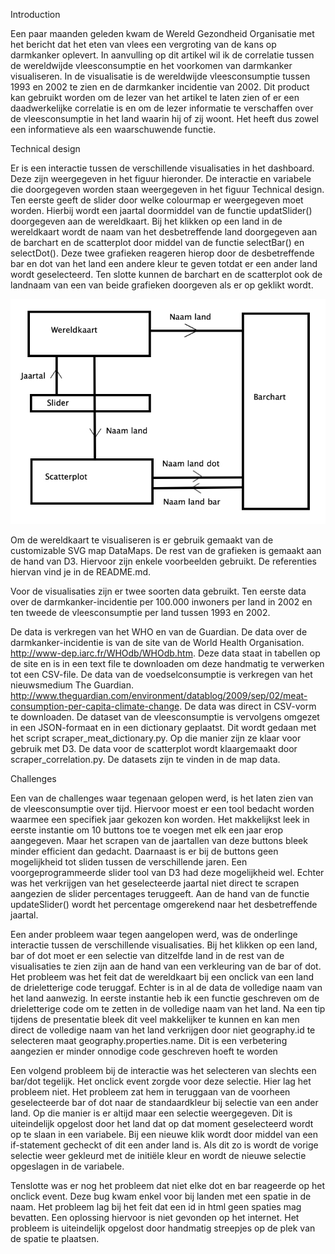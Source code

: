 Introduction

Een paar maanden geleden kwam de Wereld Gezondheid Organisatie met het bericht dat het eten van vlees een vergroting van de kans op darmkanker oplevert. In aanvulling op dit artikel wil ik de correlatie tussen de wereldwijde vleesconsumptie en het voorkomen van darmkanker visualiseren. In de visualisatie is de wereldwijde vleesconsumptie tussen 1993 en 2002 te zien en de darmkanker incidentie van 2002. Dit product kan gebruikt worden om de lezer van het artikel te laten zien of er een daadwerkelijke correlatie is en om de lezer informatie te verschaffen over de vleesconsumptie in het land waarin hij of zij woont. Het heeft dus zowel een informatieve als een waarschuwende functie.

Technical design

Er is een interactie tussen de verschillende visualisaties in het dashboard. Deze zijn weergegeven in het figuur hieronder. De interactie en variabele die doorgegeven worden staan weergegeven in het figuur Technical design. Ten eerste geeft de slider door welke colourmap er weergegeven moet worden. Hierbij wordt een jaartal doormiddel van de functie updatSlider() doorgegeven aan de wereldkaart. Bij het klikken op een land in de wereldkaart wordt de naam van het desbetreffende land doorgegeven aan de barchart en de scatterplot door middel van de functie selectBar() en selectDot(). Deze twee grafieken reageren hierop door de desbetreffende bar en dot van het land een andere kleur te geven totdat er een ander land wordt geselecteerd. Ten slotte kunnen de barchart en de scatterplot ook de landnaam van een van beide grafieken doorgeven als er op geklikt wordt.

![alt tag](https://github.com/linomiltenburg/Programmeerproject/blob/master/doc/Technical%20design.jpg)

Om de wereldkaart te visualiseren is er gebruik gemaakt van de customizable SVG map DataMaps. De rest van de grafieken is gemaakt aan de hand van D3. Hiervoor zijn enkele voorbeelden gebruikt. De referenties hiervan vind je in de README.md.

Voor de visualisaties zijn er twee soorten data gebruikt. Ten eerste data over de darmkanker-incidentie per 100.000 inwoners per land in 2002 en ten tweede de vleesconsumptie per land tussen 1993 en 2002.

De data is verkregen van het WHO en van de Guardian. De data over de darmkanker-incidentie is van de site van de World Health Organisation. http://www-dep.iarc.fr/WHOdb/WHOdb.htm. Deze data staat in tabellen op de site en is in een text file te downloaden om deze handmatig te verwerken tot een CSV-file. De data van de voedselconsumptie is verkregen van het nieuwsmedium The Guardian. http://www.theguardian.com/environment/datablog/2009/sep/02/meat-consumption-per-capita-climate-change. De data was direct in CSV-vorm te downloaden. De dataset van de vleesconsumptie is vervolgens omgezet in een JSON-formaat en in een dictionary geplaatst. Dit wordt gedaan met het script scraper_meat_dictionary.py. Op die manier zijn ze klaar voor gebruik met D3. De data voor de scatterplot wordt klaargemaakt door scraper_correlation.py. De datasets zijn te vinden in de map data.


Challenges

Een van de challenges waar tegenaan gelopen werd, is het laten zien van de vleesconsumptie over tijd. Hiervoor moest er een tool bedacht worden waarmee een specifiek jaar gekozen kon worden. Het makkelijkst leek in eerste instantie om 10 buttons toe te voegen met elk een jaar erop aangegeven. Maar het scrapen van de jaartallen van deze buttons bleek minder efficient dan gedacht. Daarnaast is er bij de buttons geen mogelijkheid tot sliden tussen de verschillende jaren. Een voorgeprogrammeerde slider tool van D3 had deze mogelijkheid wel. Echter was het verkrijgen van het geselecteerde jaartal niet direct te scrapen aangezien de slider percentages teruggeeft. Aan de hand van de functie updateSlider() wordt het percentage omgerekend naar het desbetreffende jaartal.

Een ander probleem waar tegen aangelopen werd, was de onderlinge interactie tussen de verschillende visualisaties. Bij het klikken op een land, bar of dot moet er een selectie van ditzelfde land in de rest van de visualisaties te zien zijn aan de hand van een verkleuring van de bar of dot. Het probleem was het feit dat de wereldkaart bij een onclick van een land de drieletterige code teruggaf. Echter is in al de data de volledige naam van het land aanwezig. In eerste instantie heb ik een functie geschreven om de drieletterige code om te zetten in de volledige  naam van het land. Na een tip tijdens de presentatie bleek dit veel makkelijker te kunnen en kan men direct de volledige naam van het land verkrijgen door niet geography.id te selecteren maat geography.properties.name. Dit is een verbetering aangezien er minder onnodige code geschreven hoeft te worden

Een volgend probleem bij de interactie was het selecteren van slechts een bar/dot tegelijk. Het onclick event zorgde voor deze selectie. Hier lag het probleem niet. Het probleem zat hem in teruggaan van de voorheen geselecteerde bar of dot naar de standaardkleur bij selectie van een ander land. Op die manier is er altijd maar een selectie weergegeven. Dit is uiteindelijk opgelost door het land dat op dat moment geselecteerd wordt op te slaan in een variabele. Bij een nieuwe klik wordt door middel van een if-statement gecheckt of dit een ander land is. Als dit zo is wordt de vorige selectie weer gekleurd met de initiële kleur en wordt de nieuwe selectie opgeslagen in de variabele.

Tenslotte was er nog het probleem dat niet elke dot en bar reageerde op het onclick event. Deze bug kwam enkel voor bij landen met een spatie in de naam. Het probleem lag bij het feit dat een id in html geen spaties mag bevatten. Een oplossing hiervoor is niet gevonden op het internet. Het probleem is uiteindelijk opgelost door handmatig streepjes op de plek van de spatie te plaatsen. 
